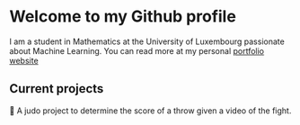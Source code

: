 # Welcome to my Github profile

I am a student in Mathematics at the University of Luxembourg passionate about Machine Learning.
You can read more at my personal  [portfolio website](https://jorislimonier.github.io/)

## Current projects

🥋 A judo project to determine the score of a throw given a video of the fight.
